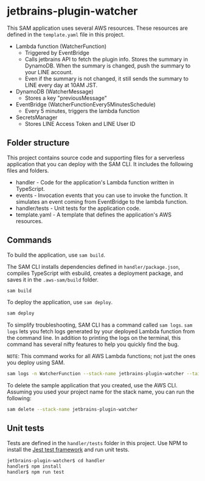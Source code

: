 # jetbrains-plugin-watcher

This SAM application uses several AWS resources. These resources are defined in the `template.yaml` file in this project.

- Lambda function (WatcherFunction)
  - Triggered by EventBridge
  - Calls jetbrains API to fetch the plugin info. Stores the summary in DynamoDB. When the summary is changed, push the summary to your LINE account.
  - Even if the summary is not changed, it still sends the summary to LINE every day at 10AM JST.
- DynamoDB (WatcherMessage)
  - Stores a key "previousMessage"
- EventBridge (WatcherFunctionEvery5MinutesSchedule)
  - Every 5 minutes, triggers the lambda function
- SecretsManager
  - Stores LINE Access Token and LINE User ID

## Folder structure

This project contains source code and supporting files for a serverless application that you can deploy with the SAM CLI. It includes the following files and folders.

- handler - Code for the application's Lambda function written in TypeScript.
- events - Invocation events that you can use to invoke the function. It simulates an event coming from EventBridge to the lambda function.
- handler/tests - Unit tests for the application code. 
- template.yaml - A template that defines the application's AWS resources.

## Commands

To build the application, use `sam build`.

The SAM CLI installs dependencies defined in `handler/package.json`, compiles TypeScript with esbuild, creates a deployment package, and saves it in the `.aws-sam/build` folder.

```bash
sam build
```

To deploy the application, use `sam deploy`.

```bash
sam deploy
```

To simplify troubleshooting, SAM CLI has a command called `sam logs`. `sam logs` lets you fetch logs generated by your deployed Lambda function from the command line. In addition to printing the logs on the terminal, this command has several nifty features to help you quickly find the bug.

`NOTE`: This command works for all AWS Lambda functions; not just the ones you deploy using SAM.

```bash
sam logs -n WatcherFunction --stack-name jetbrains-plugin-watcher --tail
```

To delete the sample application that you created, use the AWS CLI. Assuming you used your project name for the stack name, you can run the following:

```bash
sam delete --stack-name jetbrains-plugin-watcher
```

## Unit tests

Tests are defined in the `handler/tests` folder in this project. Use NPM to install the [Jest test framework](https://jestjs.io/) and run unit tests.

```bash
jetbrains-plugin-watcher$ cd handler
handler$ npm install
handler$ npm run test
```
